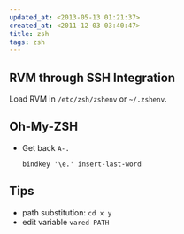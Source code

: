 ```yaml
---
updated_at: <2013-05-13 01:21:37>
created_at: <2011-12-03 03:40:47>
title: zsh
tags: zsh
---
```


RVM through SSH Integration
---------------------------

Load RVM in `/etc/zsh/zshenv` or `~/.zshenv`.

Oh-My-ZSH
---------

-   Get back `A-.`

        bindkey '\e.' insert-last-word

Tips
----

- path substitution: `cd x y`
- edit variable `vared PATH`

